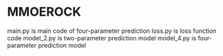 # MMOEROCK

main.py is main code of four-parameter prediction
loss.py is loss function code
model_2.py is two-parameter prediction model
model_4.py is four-parameter prediction model
